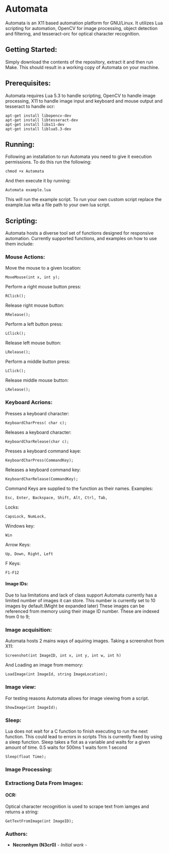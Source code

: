 # Automata

Automata is an X11 based automation platform for GNU/Linux. It utilizes Lua scripting for automation, OpenCV for image processing, object detection and filtering, and tesseract-orc for optical character recognition.

## Getting Started:

Simply download the contents of the repository, extract it and then run Make.
This should result in a working copy of Automata on your machine.

## Prerequisites:

Automata requires Lua 5.3 to handle scripting, OpenCV to handle image processing, X11 to handle image input and keyboard and mouse output and tesseract to handle ocr:

```
apt-get install libopencv-dev
apt-get install libtesseract-dev 
apt-get install libx11-dev
apt-get install liblua5.3-dev
```

## Running:

Following an installation to run Automata you need to give it execution permissions.
To do this run the following:

```
chmod +x Automata
```

And then execute it by running:

```
Automata example.lua
```

This will run the example script. To run your own custom script replace the example.lua wita a file path to your own lua script.

## Scripting:

Automata hosts a diverse tool set of functions designed for responsive automation.
Currently supported functions, and examples on how to use them include:

### Mouse Actions: 

Move the mouse to a given location:
```
MoveMouse(int x, int y);
```
Perform a right mouse button press:
```
RClick();
```
Release right mouse button:
```
RRelease();
```
Perform a left button press:
```
LClick();
```
Release left mouse button:
```
LRelease();
```
Perform a middle button press:
```
LClick();
```
Release middle mouse button:
```
LRelease();
```

### Keyboard Acrions:

Presses a keyboard character:
```
KeyboardCharPress( char c);
```
Releases a keyboard character:
```
KeyboardCharRelease(char c);
```
Presses a keyboard command kaye:
```
KeyboardCharPress(CommandKey);
```
Releases a keyboard command key:
```
KeyboardCharRelease(CommandKey);
```
Command Keys are supplied to the function as their names.
Examples:
```
Esc, Enter, Backspace, Shift, Alt, Ctrl, Tab,
```
Locks:
```
CapsLock, NumLock,
```
Windows key:
```
Win
```
Arrow Keys:
```
Up, Down, Right, Left
```
F Keys:
```
F1-F12
```

#### Image IDs:

Due to lua limitations and lack of class support Automata currently has a limited number of images it can store.
This number is currently set to 10 images by default.(Might be expanded later)
These images can be referenced from memory using their image ID number.
These are indexed from 0 to 9;

### Image acquisition:

Automata hosts 2 mains ways of aquiring images.
Taking a screenshot from X11:
```
Screenshot(int ImageID, int x, int y, int w, int h)
```
And Loading an image from memory:
```
LoadImage(int ImageId, string ImageLocation);
```

### Image view:

For testing reasons Automata allows for image viewing from a script.
```
ShowImage(int ImageId);
```

### Sleep:
 Lua does not wait for a C function to finish executing to run the next function.
This could lead to errors in scripts
This is currently fixed by using a sleep function.
Sleep takes a flot as a variable and waits for a given amount of time.
0.5 waits for 500ms
1 waits form 1 second
```
Sleep(float Time);
```

### Image Processing:


### Extractiong Data From Images:

#### OCR:
Optical character recognition is used to scrape text from iamges and returns a string:
```
GetTextFromImage(int ImageID);
```

### Authors:

* **Necronhym (N3cr0)** - *Initial work* -

